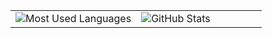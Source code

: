 <table>
  <tr>
    <td width="50%">
      <img src="https://github-readme-stats.vercel.app/api/top-langs/?username=kauanr0d" alt="Most Used Languages" />
    </td>
    <td width="50%">
      <img src="https://github-readme-stats.vercel.app/api?username=kauanr0d&show_icons=true&theme=dark" alt="GitHub Stats" />
    </td>
  </tr>
</table>
